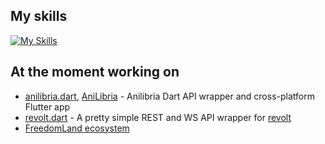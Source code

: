 ## My skills
[![My Skills](https://skillicons.dev/icons?i=python,dart,rust,flutter,bootstrap,docker,git)](https://skillicons.dev)

## At the moment working on
- [anilibria.dart](https://github.com/arslee07/anilibria.dart), [AniLibria](https://github.com/arslee07/anilibria-flutter) - Anilibria Dart API wrapper and cross-platform Flutter app
- [revolt.dart](https://github.com/arslee07/revolt.dart) - A pretty simple REST and WS API wrapper for [revolt](https://revolt.chat)
- [FreedomLand ecosystem](https://github.com/fdl-mc)
